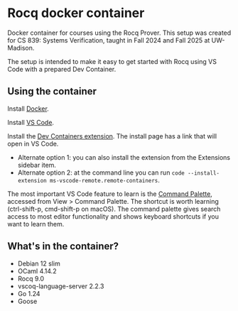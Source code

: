 # Rocq docker container

Docker container for courses using the Rocq Prover. This setup was created for CS 839: Systems Verification, taught in Fall 2024 and Fall 2025 at UW-Madison.

The setup is intended to make it easy to get started with Rocq using VS Code with
a prepared Dev Container.

## Using the container

Install [Docker](https://www.docker.com/get-started/).

Install [VS Code](https://code.visualstudio.com).

Install the [Dev Containers extension](https://marketplace.visualstudio.com/items?itemName=ms-vscode-remote.remote-containers). The install page has a link that will open in VS Code.

- Alternate option 1: you can also install the extension from the Extensions sidebar item.
- Alternate option 2: at the command line you can run `code --install-extension ms-vscode-remote.remote-containers`.

The most important VS Code feature to learn is the [Command Palette](https://code.visualstudio.com/docs/getstarted/userinterface#_command-palette), accessed from View > Command Palette. The shortcut is worth learning (ctrl-shift-p, cmd-shift-p on macOS). The command palette gives search access to most editor functionality and shows keyboard shortcuts if you want to learn them.

## What's in the container?

- Debian 12 slim
- OCaml 4.14.2
- Rocq 9.0
- vscoq-language-server 2.2.3
- Go 1.24
- Goose
